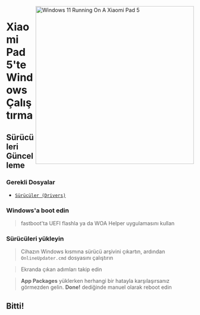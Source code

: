 <img align="right" src="https://raw.githubusercontent.com/erdilS/Port-Windows-11-Xiaomi-Pad-5/main/nabu.png" width="425" alt="Windows 11 Running On A Xiaomi Pad 5">

# Xiaomi Pad 5'te Windows Çalıştırma

## Sürücüleri Güncelleme

### Gerekli Dosyalar
- [```Sürücüler (Drivers)```](https://github.com/erdilS/Port-Windows-11-Xiaomi-Pad-5/releases/tag/Drivers)

### Windows'a boot edin
> fastboot'ta UEFI flashla ya da WOA Helper uygulamasını kullan

### Sürücüleri yükleyin
> Cihazın Windows kısmına sürücü arşivini çıkartın, ardından `OnlineUpdater.cmd` dosyasını çalıştırın

> Ekranda çıkan adımları takip edin

> **App Packages** yüklerken herhangi bir hatayla karşılaşırsanız görmezden gelin. **Done!** dediğinde manuel olarak reboot edin

## Bitti!


